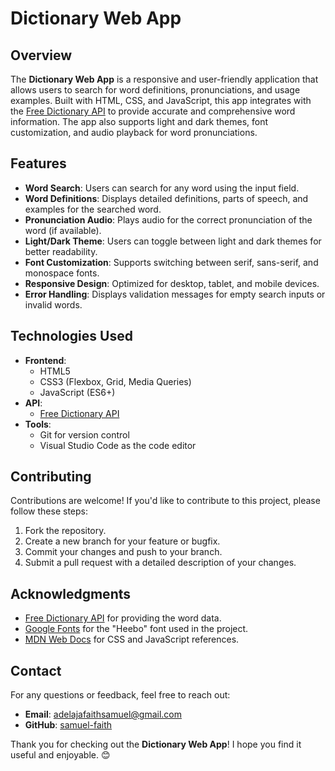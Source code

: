 # Dictionary Web App

## Overview

The **Dictionary Web App** is a responsive and user-friendly application that allows users to search for word definitions, pronunciations, and usage examples. Built with HTML, CSS, and JavaScript, this app integrates with the [Free Dictionary API](https://dictionaryapi.dev/) to provide accurate and comprehensive word information. The app also supports light and dark themes, font customization, and audio playback for word pronunciations.

## Features

- **Word Search**: Users can search for any word using the input field.
- **Word Definitions**: Displays detailed definitions, parts of speech, and examples for the searched word.
- **Pronunciation Audio**: Plays audio for the correct pronunciation of the word (if available).
- **Light/Dark Theme**: Users can toggle between light and dark themes for better readability.
- **Font Customization**: Supports switching between serif, sans-serif, and monospace fonts.
- **Responsive Design**: Optimized for desktop, tablet, and mobile devices.
- **Error Handling**: Displays validation messages for empty search inputs or invalid words.

## Technologies Used

- **Frontend**:
  - HTML5
  - CSS3 (Flexbox, Grid, Media Queries)
  - JavaScript (ES6+)
- **API**:
  - [Free Dictionary API](https://dictionaryapi.dev/)
- **Tools**:
  - Git for version control
  - Visual Studio Code as the code editor


## Contributing

Contributions are welcome! If you'd like to contribute to this project, please follow these steps:

1. Fork the repository.
2. Create a new branch for your feature or bugfix.
3. Commit your changes and push to your branch.
4. Submit a pull request with a detailed description of your changes.


## Acknowledgments

- [Free Dictionary API](https://dictionaryapi.dev/) for providing the word data.
- [Google Fonts](https://fonts.google.com/) for the "Heebo" font used in the project.
- [MDN Web Docs](https://developer.mozilla.org/) for CSS and JavaScript references.

## Contact

For any questions or feedback, feel free to reach out:

- **Email**: adelajafaithsamuel@gmail.com
- **GitHub**: [samuel-faith](https://github.com/samuel-faith)


Thank you for checking out the **Dictionary Web App**! I hope you find it useful and enjoyable. 😊